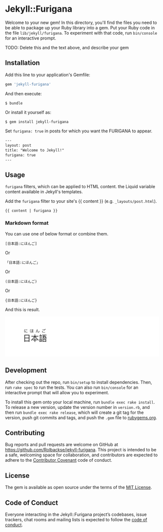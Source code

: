 # Jekyll::Furigana

Welcome to your new gem! In this directory, you'll find the files you need to be able to package up your Ruby library into a gem. Put your Ruby code in the file `lib/jekyll/furigana`. To experiment with that code, run `bin/console` for an interactive prompt.

TODO: Delete this and the text above, and describe your gem

## Installation

Add this line to your application's Gemfile:

```ruby
gem 'jekyll-furigana'
```

And then execute:

    $ bundle

Or install it yourself as:

    $ gem install jekyll-furigana

Set `furigana: true` in posts for which you want the FURIGANA to appear.

```
---
layout: post
title: "Welcome to Jekyll!"
furigana: true
---
```

## Usage

`furigana` filters, which can be applied to HTML content. the Liquid variable content available in Jekyll's templates.

Add the `furigana` filter to your site's {{ content }} (e.g. `_layouts/post.html`).

```
{{ content | furigana }}
```

### Markdown format

You can use one of below format or combine them.
```
[日本語:にほんご]
```
Or
```
「日本語:にほんご」
```
Or
```
(日本語:にほんご)
```
Or
```
{日本語:にほんご}
```

And this is result.

![sample](img/sample.png)

## Development

After checking out the repo, run `bin/setup` to install dependencies. Then, run `rake spec` to run the tests. You can also run `bin/console` for an interactive prompt that will allow you to experiment.

To install this gem onto your local machine, run `bundle exec rake install`. To release a new version, update the version number in `version.rb`, and then run `bundle exec rake release`, which will create a git tag for the version, push git commits and tags, and push the `.gem` file to [rubygems.org](https://rubygems.org).

## Contributing

Bug reports and pull requests are welcome on GitHub at https://github.com/Rolbackse/jekyll-furigana. This project is intended to be a safe, welcoming space for collaboration, and contributors are expected to adhere to the [Contributor Covenant](http://contributor-covenant.org) code of conduct.

## License

The gem is available as open source under the terms of the [MIT License](https://opensource.org/licenses/MIT).

## Code of Conduct

Everyone interacting in the Jekyll::Furigana project’s codebases, issue trackers, chat rooms and mailing lists is expected to follow the [code of conduct](https://github.com/Rolbackse/jekyll-furigana/blob/master/CODE_OF_CONDUCT.md).
